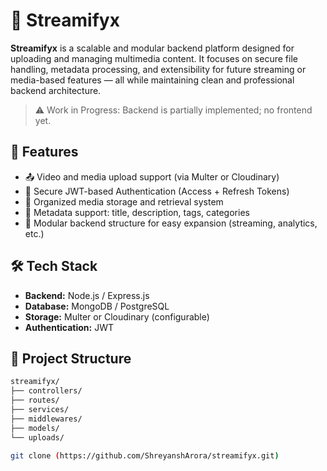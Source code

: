# 📼 Streamifyx

**Streamifyx** is a scalable and modular backend platform designed for uploading and managing multimedia content. It focuses on secure file handling, metadata processing, and extensibility for future streaming or media-based features — all while maintaining clean and professional backend architecture.

> ⚠️ Work in Progress: Backend is partially implemented; no frontend yet.

## 🚀 Features

- 📤 Video and media upload support (via Multer or Cloudinary)
- 🔐 Secure JWT-based Authentication (Access + Refresh Tokens)
- 📂 Organized media storage and retrieval system
- 📝 Metadata support: title, description, tags, categories
- 🧩 Modular backend structure for easy expansion (streaming, analytics, etc.)

## 🛠️ Tech Stack

- **Backend:** Node.js / Express.js
- **Database:** MongoDB / PostgreSQL
- **Storage:** Multer or Cloudinary (configurable)
- **Authentication:** JWT

## 📁 Project Structure

```bash
streamifyx/
├── controllers/
├── routes/
├── services/
├── middlewares/
├── models/
└── uploads/

git clone (https://github.com/ShreyanshArora/streamifyx.git)

